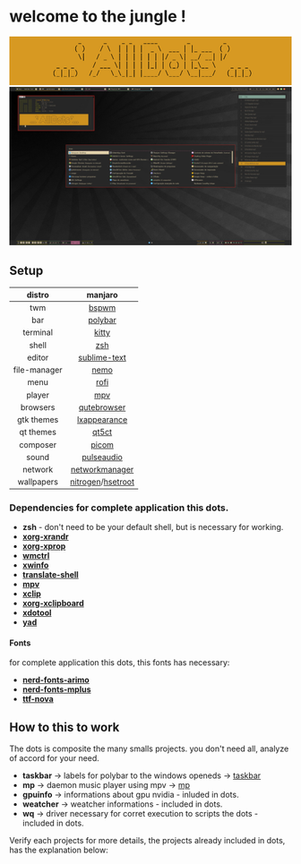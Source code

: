 # welcome to the jungle !
![my desktop](logodots.jpg)
![screenshoot](print.jpg)

## Setup

distro|manjaro
:--:|:-------:
twm|[bspwm](https://github.com/baskerville/bspwm)
bar|[polybar](https://github.com/polybar/polybar)
terminal|[kitty](https://github.com/kovidgoyal/kitty)
shell|[zsh](https://www.zsh.org/)
editor|[sublime-text](http://www.sublimetext.com/3)
file-manager|[nemo](https://github.com/linuxmint/nemo)
menu|[rofi](https://github.com/DaveDavenport/rofi)
player|[mpv](https://mpv.io/)
browsers|[qutebrowser](https://www.qutebrowser.org/)
gtk themes|[lxappearance](https://lxde.org/)
qt themes|[qt5ct](https://qt5ct.sourceforge.io/)
composer|[picom](https://github.com/yshui/picom)
sound|[pulseaudio](https://www.freedesktop.org/wiki/Software/PulseAudio/)
network|[networkmanager](https://wiki.gnome.org/Projects/NetworkManager)
wallpapers|[nitrogen](http://projects.l3ib.org/nitrogen/)/[hsetroot](https://github.com/himdel/hsetroot)

### Dependencies for complete application this dots.

* **zsh** - don't need to be your default shell, but is necessary for working.
* **[xorg-xrandr](https://xorg.freedesktop.org/)**
* **[xorg-xprop](https://xorg.freedesktop.org/)**
* **[wmctrl](http://tripie.sweb.cz/utils/wmctrl/)**
* **[xwinfo](https://github.com/baskerville/xwinfo)**
* **[translate-shell](https://www.soimort.org/translate-shell/)**
* **[mpv](https://mpv.io/)**
* **[xclip](https://github.com/astrand/xclip)**
* **[xorg-xclipboard](https://xorg.freedesktop.org/)**
* **[xdotool](http://www.semicomplete.com/projects/xdotool/)**
* **[yad](https://github.com/v1cont/yad)**

#### Fonts
for complete application this dots, this fonts has necessary:
* **[nerd-fonts-arimo](https://github.com/ryanoasis/nerd-fonts)**
* **[nerd-fonts-mplus](https://github.com/ryanoasis/nerd-fonts)**
* **[ttf-nova](http://openfontlibrary.org/font/nova)**

## How to this to work

The dots is composite the many smalls projects. you don't need all, analyze of accord for your need.
 
* **taskbar** -> labels for polybar to the windows openeds -> [taskbar](https://github.com/odilonscoelho/taskbar)
* **mp** -> daemon music player using mpv -> [mp](https://github.com/odilonscoelho/mp)
* **gpuinfo** -> informations about gpu nvidia - inluded in dots.
* **weatcher** -> weatcher informations - included in dots.
* **wq** -> driver necessary for corret execution to scripts the dots - included in dots.

Verify each projects for more details, the projects already included in dots, has the explanation below:

